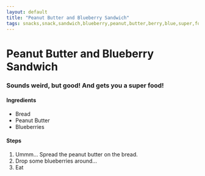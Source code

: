 ```yaml
---
layout: default
title: "Peanut Butter and Blueberry Sandwich"
tags: snacks,snack,sandwich,blueberry,peanut,butter,berry,blue,super,food,healthy,patty,franklin
---
```

# Peanut Butter and Blueberry Sandwich

### Sounds weird, but good!  And gets you a super food!

#### Ingredients
- Bread
- Peanut Butter
- Blueberries

#### Steps
1. Ummm...  Spread the peanut butter on the bread.
2. Drop some blueberries around...
3. Eat
